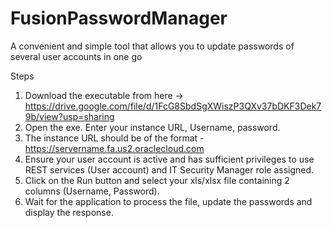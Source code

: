 # FusionPasswordManager
A convenient and simple tool that allows you to update passwords of several user accounts in one go

Steps

1.  Download the executable from here -> https://drive.google.com/file/d/1FcG8SbdSgXWiszP3QXv37bDKF3Dek79b/view?usp=sharing
2.  Open the exe. Enter your instance URL, Username, password.
3.  The instance URL should be of the format - https://servername.fa.us2.oraclecloud.com
4.  Ensure your user account is active and has sufficient privileges to use REST services (User account) and IT Security Manager role assigned.
4.  Click on the Run button and select your xls/xlsx file containing 2 columns (Username, Password).
5.  Wait for the application to process the file, update the passwords and display the response.
